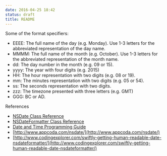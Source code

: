 ```yaml
---
date: 2016-04-25 18:42
status: draft
title: README
---
```


Some of the format specifiers:

- EEEE: The full name of the day (e.g. Monday). Use 1-3 letters for the abbreviated representation of the day name.
- MMMM: The full name of the month (e.g. October). Use 1-3 letters for the abbreviated representation of the month name.
- dd: The day number in the month (e.g. 09 or 15).
- yyyy: The year with four digits (e.g. 2015)
- HH: The hour representation with two digits (e.g. 08 or 19).
- mm: The minutes representation with two digits (e.g. 05 or 54).
- ss: The seconds representation with two digits.
- zzz: The timezone presented with three letters (e.g. GMT)
- GGG: BC or AD.

References
- [NSDate Class Reference](https://developer.apple.com/library/mac/documentation/Cocoa/Reference/Foundation/Classes/NSDate_Class/)
- [NSDateFormatter Class Reference](https://developer.apple.com/library/mac/documentation/Cocoa/Reference/Foundation/Classes/NSDateFormatter_Class/index.html)
- [Date and Time Programming Guide](https://developer.apple.com/library/mac/documentation/Cocoa/Conceptual/DatesAndTimes/DatesAndTimes.html)
- [http://www.appcoda.com/nsdate/](http://www.appcoda.com/nsdate/)
- [http://www.codingexplorer.com/swiftly-getting-human-readable-date-nsdateformatter/](http://www.codingexplorer.com/swiftly-getting-human-readable-date-nsdateformatter/)
